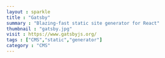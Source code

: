 ```yaml
---
layout : sparkle
title : "Gatsby"
summary : "Blazing-fast static site generator for React"
thumbnail : "gatsby.jpg"
visit : https://www.gatsbyjs.org/
tags : ["CMS","static","generator"]
category : "CMS"
---
```

